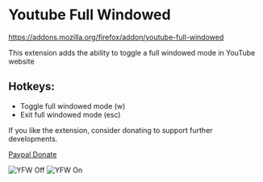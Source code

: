 # Youtube Full Windowed

https://addons.mozilla.org/firefox/addon/youtube-full-windowed

This extension adds the ability to toggle a full windowed mode in YouTube website

## Hotkeys:
* Toggle full windowed mode (w)
* Exit full windowed mode (esc)

If you like the extension, consider donating to support further developments.

[Paypal Donate](https://www.paypal.me/darco1991/5)

![YFW Off](https://addons.cdn.mozilla.net/user-media/previews/full/201/201474.png)
![YFW On](https://addons.cdn.mozilla.net/user-media/previews/full/201/201475.png)
